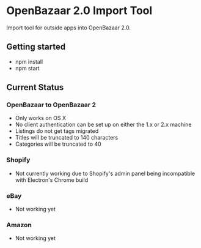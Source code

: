 # OpenBazaar 2.0 Import Tool

Import tool for outside apps into OpenBazaar 2.0.

## Getting started

* npm install
* npm start

## Current Status

### OpenBazaar to OpenBazaar 2

* Only works on OS X
* No client authentication can be set up on either the 1.x or 2.x machine
* Listings do not get tags migrated
* Titles will be truncated to 140 characters
* Categories will be truncated to 40

### Shopify

* Not currently working due to Shopify's admin panel being incompatible with Electron's Chrome build 

### eBay 

* Not working yet

### Amazon

* Not working yet
